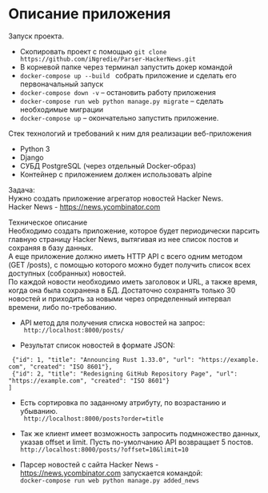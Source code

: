 # Описание приложения

Запуск проекта.
 - Скопировать проект с помощью ``` git clone https://github.com/iNgredie/Parser-HackerNews.git ```
 - В корневой папке через терминал запустить докер командой
 - ```docker-compose up --build ```  собрать приложение и сделать его первоначальный запуск
 - ```docker-compose down -v``` – остановить работу приложения
 - ```docker-compose run web python manage.py migrate``` – сделать необходимые миграции
 - ```docker-compose up``` – окончательно запустить приложение.


Стек технологий и требований к ним для реализации веб-приложения 

- Python 3
- Django 
- СУБД PostgreSQL (через отдельный Docker-образ)
- Контейнер с приложением должен использовать alpine

Задача:  
Нужно создать приложение агрегатор новостей Hacker News.   
Hacker News - https://news.ycombinator.com


Техническое описание  
Необходимо создать приложение, которое будет периодически парсить главную страницу Hacker News, вытягивая из нее список постов
и сохраняя в базу данных.   
А еще приложение должно иметь HTTP API с всего одним методом (GET /posts), с помощью которого можно будет получить список всех
доступных (собранных) новостей.   
По каждой новости необходимо иметь заголовок и URL, а также время, когда она была сохранена в БД. Достаточно сохранять только 30
новостей и приходить за новыми через определенный интервал времени, либо по-требованию.

- API метод для получения списка новостей на запрос:    
    ``` http://localhost:8000/posts/```

- Результат список новостей в формате JSON:   
```[
 {"id": 1, "title": "Announcing Rust 1.33.0", "url": "https://example.
com", "created": "ISO 8601"},
 {"id": 2, "title": "Redesigning GitHub Repository Page", "url":
"https://example.com", "created": "ISO 8601"}
]
```
- Есть сортировка по заданному атрибуту, по возрастанию и убыванию.   
    ``` http://localhost:8000/posts?order=title```

- Так же клиент имеет возможность запросить подмножество данных, указав offset и limit. Пусть по-умолчанию API возвращает 5
постов.   
```http://localhost:8000/posts/?offset=10&limit=10```   

- Парсер новостей с сайта Hacker News - https://news.ycombinator.com запускается командой:   
```docker-compose run web python manage.py added_news```
